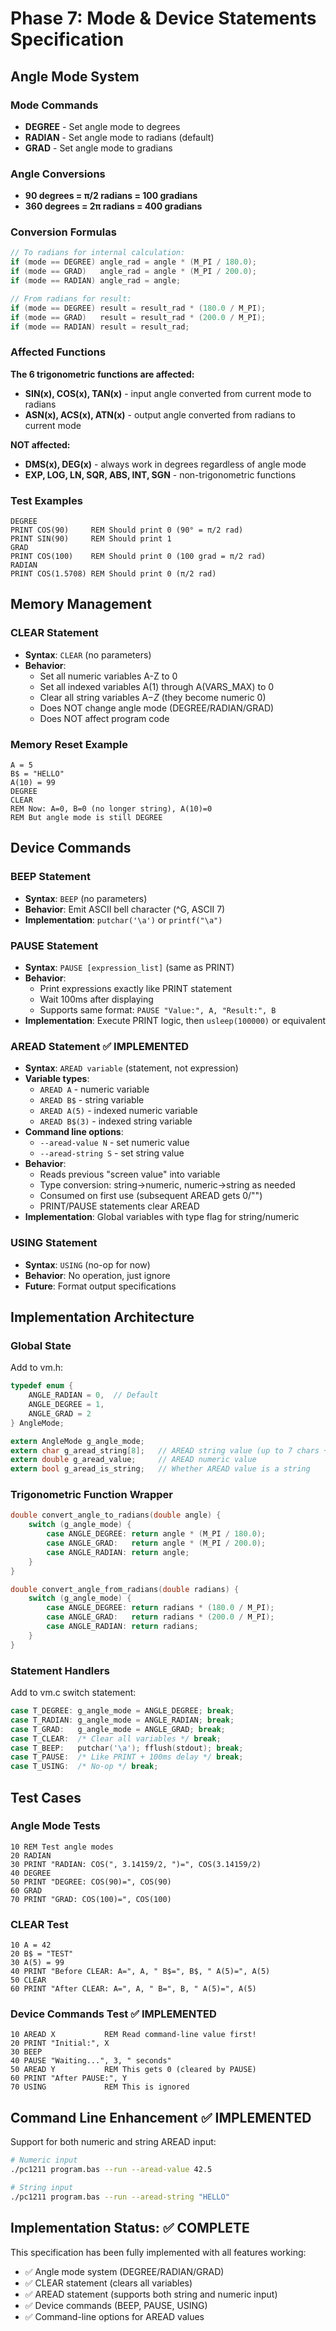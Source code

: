 # Phase 7: Mode & Device Statements Specification

## Angle Mode System

### Mode Commands
- **DEGREE** - Set angle mode to degrees
- **RADIAN** - Set angle mode to radians (default)
- **GRAD** - Set angle mode to gradians

### Angle Conversions
- **90 degrees = π/2 radians = 100 gradians**
- **360 degrees = 2π radians = 400 gradians**

### Conversion Formulas
```c
// To radians for internal calculation:
if (mode == DEGREE) angle_rad = angle * (M_PI / 180.0);
if (mode == GRAD)   angle_rad = angle * (M_PI / 200.0);
if (mode == RADIAN) angle_rad = angle;

// From radians for result:
if (mode == DEGREE) result = result_rad * (180.0 / M_PI);
if (mode == GRAD)   result = result_rad * (200.0 / M_PI);
if (mode == RADIAN) result = result_rad;
```

### Affected Functions
**The 6 trigonometric functions are affected:**
- **SIN(x), COS(x), TAN(x)** - input angle converted from current mode to radians
- **ASN(x), ACS(x), ATN(x)** - output angle converted from radians to current mode

**NOT affected:**
- **DMS(x), DEG(x)** - always work in degrees regardless of angle mode
- **EXP, LOG, LN, SQR, ABS, INT, SGN** - non-trigonometric functions

### Test Examples
```basic
DEGREE
PRINT COS(90)     REM Should print 0 (90° = π/2 rad)
PRINT SIN(90)     REM Should print 1
GRAD  
PRINT COS(100)    REM Should print 0 (100 grad = π/2 rad)
RADIAN
PRINT COS(1.5708) REM Should print 0 (π/2 rad)
```

## Memory Management

### CLEAR Statement
- **Syntax**: `CLEAR` (no parameters)
- **Behavior**: 
  - Set all numeric variables A-Z to 0
  - Set all indexed variables A(1) through A(VARS_MAX) to 0
  - Clear all string variables A$-Z$ (they become numeric 0)
  - Does NOT change angle mode (DEGREE/RADIAN/GRAD)
  - Does NOT affect program code

### Memory Reset Example
```basic
A = 5
B$ = "HELLO"
A(10) = 99
DEGREE
CLEAR
REM Now: A=0, B=0 (no longer string), A(10)=0
REM But angle mode is still DEGREE
```

## Device Commands

### BEEP Statement
- **Syntax**: `BEEP` (no parameters)
- **Behavior**: Emit ASCII bell character (^G, ASCII 7)
- **Implementation**: `putchar('\a')` or `printf("\a")`

### PAUSE Statement  
- **Syntax**: `PAUSE [expression_list]` (same as PRINT)
- **Behavior**: 
  - Print expressions exactly like PRINT statement
  - Wait 100ms after displaying
  - Supports same format: `PAUSE "Value:", A, "Result:", B`
- **Implementation**: Execute PRINT logic, then `usleep(100000)` or equivalent

### AREAD Statement ✅ IMPLEMENTED  
- **Syntax**: `AREAD variable` (statement, not expression)
- **Variable types**: 
  - `AREAD A` - numeric variable
  - `AREAD B$` - string variable  
  - `AREAD A(5)` - indexed numeric variable
  - `AREAD B$(3)` - indexed string variable
- **Command line options**:
  - `--aread-value N` - set numeric value
  - `--aread-string S` - set string value
- **Behavior**: 
  - Reads previous "screen value" into variable
  - Type conversion: string→numeric, numeric→string as needed
  - Consumed on first use (subsequent AREAD gets 0/"")
  - PRINT/PAUSE statements clear AREAD
- **Implementation**: Global variables with type flag for string/numeric

### USING Statement
- **Syntax**: `USING` (no-op for now)
- **Behavior**: No operation, just ignore
- **Future**: Format output specifications

## Implementation Architecture

### Global State
Add to vm.h:
```c
typedef enum {
    ANGLE_RADIAN = 0,  // Default
    ANGLE_DEGREE = 1,
    ANGLE_GRAD = 2
} AngleMode;

extern AngleMode g_angle_mode;
extern char g_aread_string[8];   // AREAD string value (up to 7 chars + null)
extern double g_aread_value;     // AREAD numeric value  
extern bool g_aread_is_string;   // Whether AREAD value is a string
```

### Trigonometric Function Wrapper
```c
double convert_angle_to_radians(double angle) {
    switch (g_angle_mode) {
        case ANGLE_DEGREE: return angle * (M_PI / 180.0);
        case ANGLE_GRAD:   return angle * (M_PI / 200.0);
        case ANGLE_RADIAN: return angle;
    }
}

double convert_angle_from_radians(double radians) {
    switch (g_angle_mode) {
        case ANGLE_DEGREE: return radians * (180.0 / M_PI);
        case ANGLE_GRAD:   return radians * (200.0 / M_PI);
        case ANGLE_RADIAN: return radians;
    }
}
```

### Statement Handlers
Add to vm.c switch statement:
```c
case T_DEGREE: g_angle_mode = ANGLE_DEGREE; break;
case T_RADIAN: g_angle_mode = ANGLE_RADIAN; break;
case T_GRAD:   g_angle_mode = ANGLE_GRAD; break;
case T_CLEAR:  /* Clear all variables */ break;
case T_BEEP:   putchar('\a'); fflush(stdout); break;
case T_PAUSE:  /* Like PRINT + 100ms delay */ break;
case T_USING:  /* No-op */ break;
```

## Test Cases

### Angle Mode Tests
```basic
10 REM Test angle modes
20 RADIAN
30 PRINT "RADIAN: COS(", 3.14159/2, ")=", COS(3.14159/2)
40 DEGREE  
50 PRINT "DEGREE: COS(90)=", COS(90)
60 GRAD
70 PRINT "GRAD: COS(100)=", COS(100)
```

### CLEAR Test
```basic
10 A = 42
20 B$ = "TEST"
30 A(5) = 99
40 PRINT "Before CLEAR: A=", A, " B$=", B$, " A(5)=", A(5)
50 CLEAR
60 PRINT "After CLEAR: A=", A, " B=", B, " A(5)=", A(5)
```

### Device Commands Test ✅ IMPLEMENTED
```basic
10 AREAD X           REM Read command-line value first!
20 PRINT "Initial:", X
30 BEEP
40 PAUSE "Waiting...", 3, " seconds" 
50 AREAD Y           REM This gets 0 (cleared by PAUSE)
60 PRINT "After PAUSE:", Y
70 USING             REM This is ignored
```

## Command Line Enhancement ✅ IMPLEMENTED
Support for both numeric and string AREAD input:
```bash
# Numeric input
./pc1211 program.bas --run --aread-value 42.5

# String input  
./pc1211 program.bas --run --aread-string "HELLO"
```

## Implementation Status: ✅ COMPLETE
This specification has been fully implemented with all features working:
- ✅ Angle mode system (DEGREE/RADIAN/GRAD)
- ✅ CLEAR statement (clears all variables)
- ✅ AREAD statement (supports both string and numeric input)  
- ✅ Device commands (BEEP, PAUSE, USING)
- ✅ Command-line options for AREAD values
